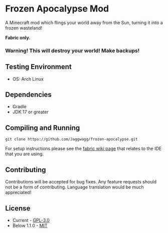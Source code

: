 # Frozen Apocalypse Mod

A Minecraft mod which flings your world away from the Sun, turning it into a frozen wasteland!

**Fabric only.**

### Warning! This will destroy your world! Make backups!

## Testing Environment
* OS: Arch Linux

## Dependencies
* Gradle
* JDK 17 or greater

## Compiling and Running
```shell
git clone https://github.com/Jaggwagg/frozen-apocalypse.git
```

For setup instructions please see the [fabric wiki page](https://fabricmc.net/wiki/tutorial:setup) that relates to the IDE that you are using.

## Contributing
Contributions will be accepted for bug fixes. Any feature requests should not be a form of contributing.
Language translation would be much appreciated!

## License
* Current - [GPL-3.0](https://choosealicense.com/licenses/gpl-3.0/)
* Below 1.1.0 - [MIT](https://choosealicense.com/licenses/mit/)
